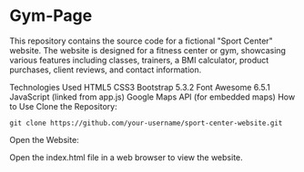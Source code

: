 # Gym-Page

This repository contains the source code for a fictional "Sport Center" website. The website is designed for a fitness center or gym, showcasing various features including classes, trainers, a BMI calculator, product purchases, client reviews, and contact information.

Technologies Used
HTML5
CSS3
Bootstrap 5.3.2
Font Awesome 6.5.1
JavaScript (linked from app.js)
Google Maps API (for embedded maps)
How to Use
Clone the Repository:

`
git clone https://github.com/your-username/sport-center-website.git
`


Open the Website:

Open the index.html file in a web browser to view the website.
